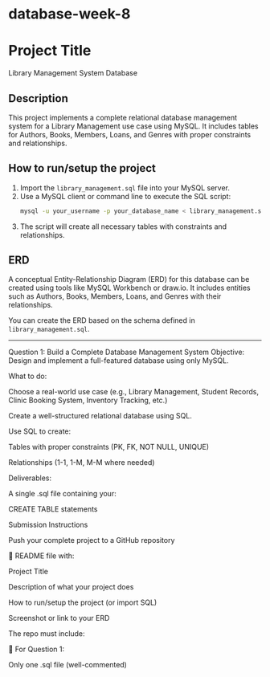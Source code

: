 # database-week-8

# Project Title
Library Management System Database

## Description
This project implements a complete relational database management system for a Library Management use case using MySQL. It includes tables for Authors, Books, Members, Loans, and Genres with proper constraints and relationships.

## How to run/setup the project
1. Import the `library_management.sql` file into your MySQL server.
2. Use a MySQL client or command line to execute the SQL script:
   ```bash
   mysql -u your_username -p your_database_name < library_management.sql
   ```
3. The script will create all necessary tables with constraints and relationships.

## ERD
A conceptual Entity-Relationship Diagram (ERD) for this database can be created using tools like MySQL Workbench or draw.io. It includes entities such as Authors, Books, Members, Loans, and Genres with their relationships.

You can create the ERD based on the schema defined in `library_management.sql`.

---

Question 1: Build a Complete Database Management System
Objective:
Design and implement a full-featured database using only MySQL.

What to do:

Choose a real-world use case (e.g., Library Management, Student Records, Clinic Booking System, Inventory Tracking, etc.)

Create a well-structured relational database using SQL.

Use SQL to create:

Tables with proper constraints (PK, FK, NOT NULL, UNIQUE)

Relationships (1-1, 1-M, M-M where needed)

Deliverables:

A single .sql file containing your:

CREATE TABLE statements

Submission Instructions

Push your complete project to a GitHub repository

📌 README file with:

Project Title

Description of what your project does

How to run/setup the project (or import SQL)

Screenshot or link to your ERD

The repo must include:



🧠 For Question 1:

Only one .sql file (well-commented)
